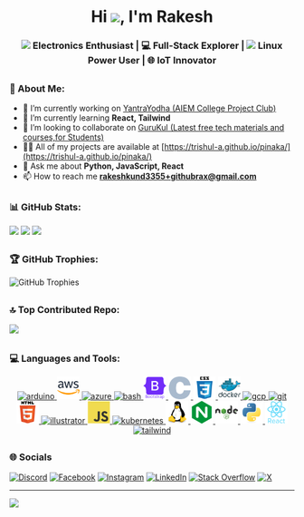 <h1 align="center">Hi <img src="https://media.tenor.com/0CpFOKGVaeMAAAAi/hand-waving-hand.gif" height="32px">, I'm Rakesh</h1>
<h3 align="center"><img height="28px" src="https://media.tenor.com/umNL8sELi2kAAAAi/robot-joypixels.gif"> Electronics Enthusiast | 💻 Full-Stack Explorer | <img src="https://media.tenor.com/WTze0bfmYwAAAAAi/penguin-joypixels.gif" height="28px"> Linux Power User | 🌐 IoT Innovator</h3>


## <h3 align="left">💫 About Me:</h3>
- 🔭 I’m currently working on [YantraYodha (AIEM College Project Club)](https://yyaiem.github.io/yy/)
- 🌱 I’m currently learning **React, Tailwind**
- 👯 I’m looking to collaborate on [GuruKul (Latest free tech materials and courses,for Students)](https://yyaiem.github.io/gurukul/)
- 👨‍💻 All of my projects are available at [https://trishul-a.github.io/pinaka/](https://trishul-a.github.io/pinaka/)
- 💬 Ask me about **Python, JavaScript, React**
- 📫 How to reach me **rakeshkund3355+githubrax@gmail.com**

## <h3 align="left">📊 GitHub Stats: </h3> 
![](https://github-readme-stats.vercel.app/api?username=raxku2&theme=neon&hide_border=true&include_all_commits=false&count_private=false)
![](https://github-readme-streak-stats.herokuapp.com/?user=raxku2&theme=neon&hide_border=true)
![](https://github-readme-stats.vercel.app/api/top-langs/?username=raxku2&theme=neon&hide_border=true&include_all_commits=true&count_private=true&layout=compact)


## <h3 align="left">🏆 GitHub Trophies: </h3>
![GitHub Trophies](https://github-profile-trophy.vercel.app/?username=raxku2&theme=radical&no-frame=true&no-bg=true&margin-w=4)


## <h3 align="left">🔝 Top Contributed Repo: </h3>
![](https://github-contributor-stats.vercel.app/api?username=raxku2&limit=5&theme=neon&combine_all_yearly_contributions=true)

## <h3 align="left">💻 Languages and Tools:</h3>
<p align="center"> <a href="https://www.arduino.cc/" target="_blank" rel="noreferrer"> <img src="https://cdn.worldvectorlogo.com/logos/arduino-1.svg" alt="arduino" width="40" height="40"/> </a> <a href="https://aws.amazon.com" target="_blank" rel="noreferrer"> <img src="https://raw.githubusercontent.com/devicons/devicon/master/icons/amazonwebservices/amazonwebservices-original-wordmark.svg" alt="aws" width="40" height="40"/> </a> <a href="https://azure.microsoft.com/en-in/" target="_blank" rel="noreferrer"> <img src="https://www.vectorlogo.zone/logos/microsoft_azure/microsoft_azure-icon.svg" alt="azure" width="40" height="40"/> </a> <a href="https://www.gnu.org/software/bash/" target="_blank" rel="noreferrer"> <img src="https://www.vectorlogo.zone/logos/gnu_bash/gnu_bash-icon.svg" alt="bash" width="40" height="40"/> </a> <a href="https://getbootstrap.com" target="_blank" rel="noreferrer"> <img src="https://raw.githubusercontent.com/devicons/devicon/master/icons/bootstrap/bootstrap-plain-wordmark.svg" alt="bootstrap" width="40" height="40"/> </a> <a href="https://www.cprogramming.com/" target="_blank" rel="noreferrer"> <img src="https://raw.githubusercontent.com/devicons/devicon/master/icons/c/c-original.svg" alt="c" width="40" height="40"/> </a> <a href="https://www.w3schools.com/css/" target="_blank" rel="noreferrer"> <img src="https://raw.githubusercontent.com/devicons/devicon/master/icons/css3/css3-original-wordmark.svg" alt="css3" width="40" height="40"/> </a> <a href="https://www.docker.com/" target="_blank" rel="noreferrer"> <img src="https://raw.githubusercontent.com/devicons/devicon/master/icons/docker/docker-original-wordmark.svg" alt="docker" width="40" height="40"/> </a> <a href="https://cloud.google.com" target="_blank" rel="noreferrer"> <img src="https://www.vectorlogo.zone/logos/google_cloud/google_cloud-icon.svg" alt="gcp" width="40" height="40"/> </a> <a href="https://git-scm.com/" target="_blank" rel="noreferrer"> <img src="https://www.vectorlogo.zone/logos/git-scm/git-scm-icon.svg" alt="git" width="40" height="40"/> </a> <a href="https://www.w3.org/html/" target="_blank" rel="noreferrer"> <img src="https://raw.githubusercontent.com/devicons/devicon/master/icons/html5/html5-original-wordmark.svg" alt="html5" width="40" height="40"/> </a> <a href="https://www.adobe.com/in/products/illustrator.html" target="_blank" rel="noreferrer"> <img src="https://www.vectorlogo.zone/logos/adobe_illustrator/adobe_illustrator-icon.svg" alt="illustrator" width="40" height="40"/> </a> <a href="https://developer.mozilla.org/en-US/docs/Web/JavaScript" target="_blank" rel="noreferrer"> <img src="https://raw.githubusercontent.com/devicons/devicon/master/icons/javascript/javascript-original.svg" alt="javascript" width="40" height="40"/> </a> <a href="https://kubernetes.io" target="_blank" rel="noreferrer"> <img src="https://www.vectorlogo.zone/logos/kubernetes/kubernetes-icon.svg" alt="kubernetes" width="40" height="40"/> </a> <a href="https://www.linux.org/" target="_blank" rel="noreferrer"> <img src="https://raw.githubusercontent.com/devicons/devicon/master/icons/linux/linux-original.svg" alt="linux" width="40" height="40"/> </a> <a href="https://www.nginx.com" target="_blank" rel="noreferrer"> <img src="https://raw.githubusercontent.com/devicons/devicon/master/icons/nginx/nginx-original.svg" alt="nginx" width="40" height="40"/> </a> <a href="https://nodejs.org" target="_blank" rel="noreferrer"> <img src="https://raw.githubusercontent.com/devicons/devicon/master/icons/nodejs/nodejs-original-wordmark.svg" alt="nodejs" width="40" height="40"/> </a> <a href="https://www.python.org" target="_blank" rel="noreferrer"> <img src="https://raw.githubusercontent.com/devicons/devicon/master/icons/python/python-original.svg" alt="python" width="40" height="40"/> </a> <a href="https://reactjs.org/" target="_blank" rel="noreferrer"> <img src="https://raw.githubusercontent.com/devicons/devicon/master/icons/react/react-original-wordmark.svg" alt="react" width="40" height="40"/> </a> <a href="https://tailwindcss.com/" target="_blank" rel="noreferrer"> <img src="https://www.vectorlogo.zone/logos/tailwindcss/tailwindcss-icon.svg" alt="tailwind" width="40" height="40"/> </a> </p>

## <h3 align="left">🌐 Socials</h3>
[![Discord](https://img.shields.io/badge/Discord-%237289DA.svg?logo=discord&logoColor=white)](https://discord.gg/discord) [![Facebook](https://img.shields.io/badge/Facebook-%231877F2.svg?logo=Facebook&logoColor=white)](https://facebook.com/facebook) [![Instagram](https://img.shields.io/badge/Instagram-%23E4405F.svg?logo=Instagram&logoColor=white)](https://instagram.com/insta) [![LinkedIn](https://img.shields.io/badge/LinkedIn-%230077B5.svg?logo=linkedin&logoColor=white)](https://linkedin.com/in/linkdin) [![Stack Overflow](https://img.shields.io/badge/-Stackoverflow-FE7A16?logo=stack-overflow&logoColor=white)](https://stackoverflow.com/users/stack) [![X](https://img.shields.io/badge/X-black.svg?logo=X&logoColor=white)](https://x.com/x) 

---
[![](https://visitcount.itsvg.in/api?id=rax-2&icon=5&color=0)](https://visitcount.itsvg.in)

